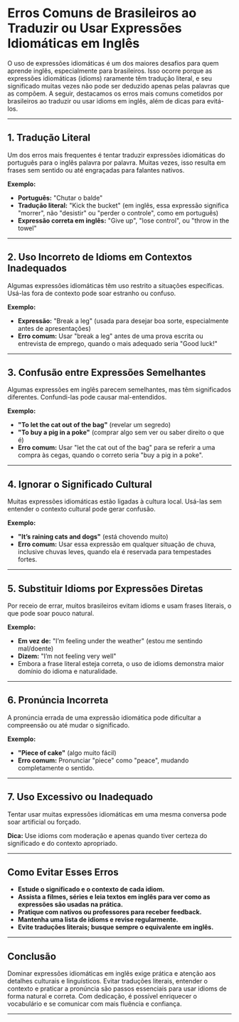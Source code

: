 
# Erros Comuns de Brasileiros ao Traduzir ou Usar Expressões Idiomáticas em Inglês

O uso de expressões idiomáticas é um dos maiores desafios para quem aprende inglês, especialmente para brasileiros. Isso ocorre porque as expressões idiomáticas (idioms) raramente têm tradução literal, e seu significado muitas vezes não pode ser deduzido apenas pelas palavras que as compõem. A seguir, destacamos os erros mais comuns cometidos por brasileiros ao traduzir ou usar idioms em inglês, além de dicas para evitá-los.

---

## 1. Tradução Literal

Um dos erros mais frequentes é tentar traduzir expressões idiomáticas do português para o inglês palavra por palavra. Muitas vezes, isso resulta em frases sem sentido ou até engraçadas para falantes nativos.

**Exemplo:**
- **Português:** "Chutar o balde"
- **Tradução literal:** "Kick the bucket" (em inglês, essa expressão significa "morrer", não "desistir" ou "perder o controle", como em português)
- **Expressão correta em inglês:** "Give up", "lose control", ou "throw in the towel"

---

## 2. Uso Incorreto de Idioms em Contextos Inadequados

Algumas expressões idiomáticas têm uso restrito a situações específicas. Usá-las fora de contexto pode soar estranho ou confuso.

**Exemplo:**
- **Expressão:** "Break a leg" (usada para desejar boa sorte, especialmente antes de apresentações)
- **Erro comum:** Usar "break a leg" antes de uma prova escrita ou entrevista de emprego, quando o mais adequado seria "Good luck!"

---

## 3. Confusão entre Expressões Semelhantes

Algumas expressões em inglês parecem semelhantes, mas têm significados diferentes. Confundi-las pode causar mal-entendidos.

**Exemplo:**
- **"To let the cat out of the bag"** (revelar um segredo)
- **"To buy a pig in a poke"** (comprar algo sem ver ou saber direito o que é)
- **Erro comum:** Usar "let the cat out of the bag" para se referir a uma compra às cegas, quando o correto seria "buy a pig in a poke".

---

## 4. Ignorar o Significado Cultural

Muitas expressões idiomáticas estão ligadas à cultura local. Usá-las sem entender o contexto cultural pode gerar confusão.

**Exemplo:**
- **"It’s raining cats and dogs"** (está chovendo muito)
- **Erro comum:** Usar essa expressão em qualquer situação de chuva, inclusive chuvas leves, quando ela é reservada para tempestades fortes.

---

## 5. Substituir Idioms por Expressões Diretas

Por receio de errar, muitos brasileiros evitam idioms e usam frases literais, o que pode soar pouco natural.

**Exemplo:**
- **Em vez de:** "I’m feeling under the weather" (estou me sentindo mal/doente)
- **Dizem:** "I’m not feeling very well"
- Embora a frase literal esteja correta, o uso de idioms demonstra maior domínio do idioma e naturalidade.

---

## 6. Pronúncia Incorreta

A pronúncia errada de uma expressão idiomática pode dificultar a compreensão ou até mudar o significado.

**Exemplo:**
- **"Piece of cake"** (algo muito fácil)
- **Erro comum:** Pronunciar "piece" como "peace", mudando completamente o sentido.

---

## 7. Uso Excessivo ou Inadequado

Tentar usar muitas expressões idiomáticas em uma mesma conversa pode soar artificial ou forçado.

**Dica:** Use idioms com moderação e apenas quando tiver certeza do significado e do contexto apropriado.

---

## Como Evitar Esses Erros

- **Estude o significado e o contexto de cada idiom.**
- **Assista a filmes, séries e leia textos em inglês para ver como as expressões são usadas na prática.**
- **Pratique com nativos ou professores para receber feedback.**
- **Mantenha uma lista de idioms e revise regularmente.**
- **Evite traduções literais; busque sempre o equivalente em inglês.**

---

## Conclusão

Dominar expressões idiomáticas em inglês exige prática e atenção aos detalhes culturais e linguísticos. Evitar traduções literais, entender o contexto e praticar a pronúncia são passos essenciais para usar idioms de forma natural e correta. Com dedicação, é possível enriquecer o vocabulário e se comunicar com mais fluência e confiança.

---
```